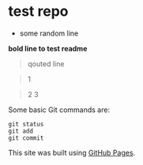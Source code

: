 # test repo
* some random line

**bold line to test  readme**

> qouted line

> 1

> 2
> 3

Some basic Git commands are:
```
git status
git add
git commit
```

This site was built using [GitHub Pages](https://pages.github.com/). 
